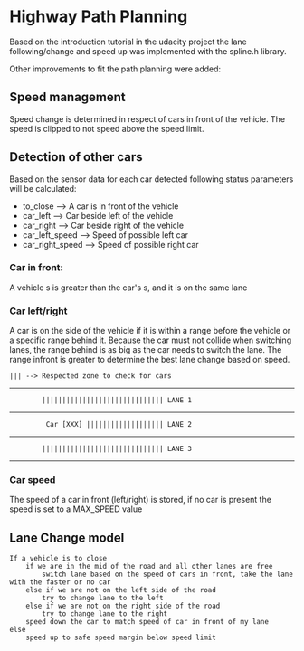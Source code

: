 # Highway Path Planning

Based on the introduction tutorial in the udacity project the lane following/change and speed up was implemented with the spline.h library.

Other improvements to fit the path planning were added:

## Speed management

Speed change is determined in respect of cars in front of the vehicle. The speed is clipped to not speed above the speed limit.

## Detection of other cars

Based on the sensor data for each car detected following status parameters will be calculated:

* to_close --> A car is in front of the vehicle
* car_left --> Car beside left of the vehicle 
* car_right --> Car beside right of the vehicle
* car_left_speed --> Speed of possible left car 
* car_right_speed --> Speed of possible right car

### Car in front:
A vehicle s is greater than the car's s, and it is on the same lane

### Car left/right
A car is on the side of the vehicle if it is within a range before the vehicle or a specific range behind it. Because the car must not collide when switching lanes, the range behind is as big as the car needs to switch the lane. The range infront is greater to determine the best lane change based on speed. 

    ||| --> Respected zone to check for cars
____________________________________________
            |||||||||||||||||||||||||||||| LANE 1 
____________________________________________
             Car [XXX] ||||||||||||||||||| LANE 2
____________________________________________
            |||||||||||||||||||||||||||||| LANE 3
____________________________________________

### Car speed 
The speed of a car in front (left/right) is stored, if no car is present the speed is set to a MAX_SPEED value

## Lane Change model

    If a vehicle is to close
        if we are in the mid of the road and all other lanes are free 
            switch lane based on the speed of cars in front, take the lane with the faster or no car
        else if we are not on the left side of the road
            try to change lane to the left
        else if we are not on the right side of the road
            try to change lane to the right 
        speed down the car to match speed of car in front of my lane
    else
        speed up to safe speed margin below speed limit